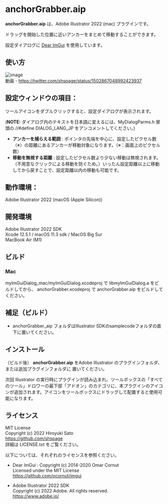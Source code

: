 # anchorGrabber.aip

__anchorGrabber.aip__ は、Adobe Illustrator 2022 (mac) プラグインです。

ドラッグを開始した位置に近いアンカーをまとめて移動することができます。

設定ダイアログに [Dear ImGui](https://github.com/ocornut/imgui) を使用しています。


## 使い方

![image](https://gist.githubusercontent.com/shspage/5e54612b4b46ee946327a4436ad2f410/raw/b789c544524a2cd49c68a815210f480678fc89d8/anchorgrabber.png)  
動画 - 
https://twitter.com/shspage/status/1502867048992423937


## 設定ウィンドウの項目：

ツールアイコンをダブルクリックすると、設定ダイアログが表示されます。

(__NOTE:__ ダイアログ内のテキストを日本語に変えるには、MyDialogParms.h 冒頭の //#define DIALOG_LANG_JP をアンコメントしてください。)

* __アンカーを捕らえる範囲__  : ポインタの先端を中心に、設定したピクセル数（※）の距離にあるアンカーが移動対象になります。（※：画面上のピクセル数）
* __移動を無視する距離__  : 設定したピクセル数より少ない移動は無視されます。（不用意なクリックによる移動を防ぐため。）いったん設定距離以上に移動してから戻すことで、設定距離以内の移動も可能です。


## 動作環境：

Adobe Illustrator 2022 (macOS (Apple Silicon))

<!-- Windows10 (win版) -->


## 開発環境

Adobe Illustrator 2022 SDK  
Xcode 12.5.1 / macOS 11.3 sdk / MacOS Big Sur  
MacBook Air (M1)

<!-- Visual Studio 2017 / Windows10 -->


## ビルド

### Mac

myImGuiDialog_mac/myImGuiDialog.xcodeproj で libmyImGuiDialog.a をビルドしてから、
anchorGrabber.xcodeproj で anchorGrabber.aip をビルドしてください。


<!-- ### Windows

SHFXRegularPolygon.sln でソリューションのビルドを実行してください。myImGuiDailog_win、SHFXRegularPolygon の順でプロジェクトがビルドされます。 -->

## 補足（ビルド）
<!-- ソースコードは https://github.com/shspage/anchorGrabber_aip にあります。ビルドする際は以下をご一読ください。-->
* anchorGrabber_aip フォルダはIllustrator SDKのsamplecodeフォルダの直下に置いてください。
<!-- * (Windows) 添付のプロジェクトファイルでビルドするには、ソースコード(.cpp, .h, .hpp)の文字コードをUTF-8からMultibyte(cp932)に変換する必要があります。 -->

## インストール

（ビルド後）
__anchorGrabber.aip__ をAdobe Illustrator のプラグインフォルダ、または追加プラグインフォルダに 置いてください。

次回 Illustrator の実行時にプラグインが読み込まれ、ツールボックスの「すべてのツール」ドロワーの最下部「アドオン」のカテゴリに、本プラグインのアイコンが追加されます。アイコンをツールボックスにドラッグして配置すると使用可能になります。


## ライセンス

MIT License  
Copyright (c) 2022 Hiroyuki Sato  
https://github.com/shspage  
詳細は LICENSE.txt をご覧ください。


以下については、それぞれのライセンスを参照ください。

* Dear ImGui : Copyright (c) 2014-2020 Omar Cornut  
Licensed under the MIT License  
https://github.com/ocornut/imgui

* Adobe Illustrator 2022 SDK  
Copyright (c) 2022 Adobe. All rights reserved.  
https://www.adobe.io/



